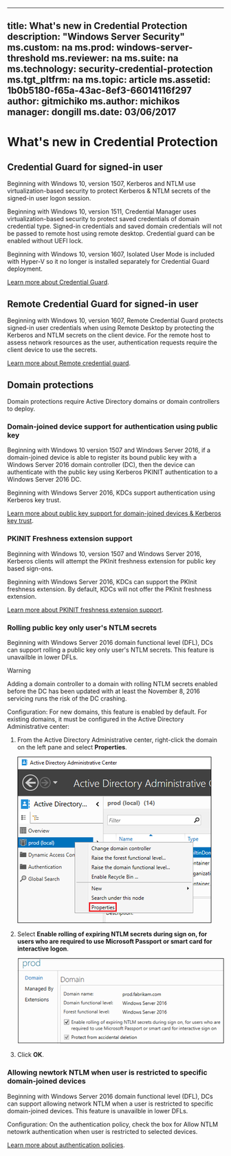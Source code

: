 
---
title: What's new in Credential Protection
description: "Windows Server Security"
ms.custom: na
ms.prod: windows-server-threshold
ms.reviewer: na
ms.suite: na
ms.technology: security-credential-protection
ms.tgt_pltfrm: na
ms.topic: article
ms.assetid: 1b0b5180-f65a-43ac-8ef3-66014116f297
author: gitmichiko
ms.author: michikos
manager: dongill
ms.date: 03/06/2017
---

# What's new in Credential Protection

## Credential Guard for signed-in user

Beginning with Windows 10, version 1507, Kerberos and NTLM use virtualization-based security to protect Kerberos & NTLM secrets of the signed-in user logon session. 

Beginning with Windows 10, version 1511, Credential Manager uses virtualization-based security to protect saved credentials of domain credential type. Signed-in credentials and saved domain credentials will not be passed to remote host using remote desktop. Credential guard can be enabled without UEFI lock.

Beginning with Windows 10, version 1607, Isolated User Mode is included with Hyper-V so it no longer is installed separately for Credential Guard deployment.

[Learn more about Credential Guard](https://technet.microsoft.com/en-us/itpro/windows/keep-secure/credential-guard).


## Remote Credential Guard for signed-in user

Beginning with Windows 10, version 1607, Remote Credential Guard protects signed-in user credentials when using Remote Desktop by protecting the Kerberos and NTLM secrets on the client device. For the remote host to assess network resources as the user, authentication requests require the client device to use the secrets.

[Learn more about Remote credential guard](https://technet.microsoft.com/en-us/itpro/windows/keep-secure/remote-credential-guard).

## Domain protections

Domain protections require Active Directory domains or domain controllers to deploy.

### Domain-joined device support for authentication using public key

Beginning with Windows 10 version 1507 and Windows Server 2016, if a domain-joined device is able to register its bound public key with a Windows Server 2016 domain controller (DC), then the device can authenticate with the public key using Kerberos PKINIT authentication to a Windows Server 2016 DC.

Beginning with Windows Server 2016, KDCs support authentication using Kerberos key trust.  

[Learn more about public key support for domain-joined devices & Kerberos key trust](https://technet.microsoft.com/en-us/windows-server-docs/security/kerberos/whats-new-in-kerberos-authentication).

### PKINIT Freshness extension support

Beginning with Windows 10, version 1507 and Windows Server 2016, Kerberos clients will attempt the PKInit freshness extension for public key based sign-ons. 

Beginning with Windows Server 2016, KDCs can support the PKInit freshness extension.  By default, KDCs will not offer the PKInit freshness extension. 

[Learn more about PKINIT freshness extension support](https://technet.microsoft.com/en-us/windows-server-docs/security/kerberos/whats-new-in-kerberos-authentication).

### Rolling public key only user's NTLM secrets

Beginning with Windows Server 2016 domain functional level (DFL), DCs can support rolling a public key only user's NTLM secrets. This feature is unavailble in lower DFLs.

> [!WARNING] 
> Adding a domain controller to a domain with rolling NTLM secrets enabled before the DC has been updated with at least the November 8, 2016 servicing runs the risk of the DC crashing. 

Configuration: For new domains, this feature is enabled by default. For existing domains, it must be configured in the Active Directory Administrative center: 

1. From the Active Directory Administrative center, right-click the domain on the left pane and select **Properties**.

    ![Domain properties](../media/Credentials-Protection-And-Management/domain-properties.png)
    
2. Select **Enable rolling of expiring NTLM secrets during sign on, for users who are required to use Microsoft Passport or smart card for interactive logon**.

    ![Autoroll expiring NTLM secrets](../media/Credentials-Protection-And-Management/autoroll-ntlm.png)

3. Click **OK**. 

### Allowing newtork NTLM when user is restricted to specific domain-joined devices

Beginning with Windows Server 2016 domain functional level (DFL), DCs can support allowing network NTLM when a user is restricted to specific domain-joined devices. This feature is unavailble in lower DFLs.

Configuration: On the authentication policy, check the box for Allow NTLM netowrk authentication when user is restricted to selected devices. 

[Learn more about authentication policies](https://technet.microsoft.com/en-us/windows-server-docs/security/credentials-protection-and-management/authentication-policies-and-authentication-policy-silos).
